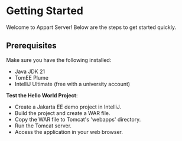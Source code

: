 # Getting Started

Welcome to Appart Server! Below are the steps to get started quickly.

## Prerequisites
Make sure you have the following installed:
- Java JDK 21
- TomEE Plume
- IntelliJ Ultimate (free with a university account)

**Test the Hello World Project**:
   - Create a Jakarta EE demo project in IntelliJ.
   - Build the project and create a WAR file.
   - Copy the WAR file to Tomcat's 'webapps' directory.
   - Run the Tomcat server.
   - Access the application in your web browser.
